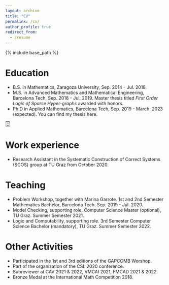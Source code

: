 ```yaml
---
layout: archive
title: "CV"
permalink: /cv/
author_profile: true
redirect_from:
  - /resume
---
```


{% include base_path %}

Education
======
* B.S. in Mathematics, Zaragoza University, Sep. 2014 - Jul. 2018.
* M.S. in Advanced Mathematics and Mathematical Engineering, Barcelona Tech, Sep. 2018 - Jul. 2019. Master thesis titled <i> First Order Logic of Sparse Hyper-graphs
</i> awarded with honors.
* Ph.D in Applied Mathematics, Barcelona Tech, Sep. 2019 - March. 2023 (expected). You can find my thesis here. <a href="http://albertolarrauri.github.io/files/Thesis.pdf
">
<img src="./../images/pdf-svg.svg" width=16em title="pdf"/>
</a>


Work experience
======
* Research Assistant in the Systematic Construction of Correct Systems (SCOS) group at TU Graz from October 2020. 


Teaching
======
* Problem Workshop, together with Marina Garrote. 1st and 2nd Semester Mathematics Bachelor, Barcelona Tech. Sep. 2019 - Jul. 2020.
* Model Checking, supporting role. Computer Science Master (optional), TU Graz. Summer Semester 2021.
* Logic and Computability, supporting role. 3rd Semester Computer Science Bachelor (mandatory), TU Graz. Summer Semester 2022.



Other Activities
======

* Participated in the 1st and 3rd editions of the GAPCOMB Worshop. 
* Part of the organization of the CSL 2020 conference. 
* Subreviewer at  CAV 2021 & 2022, VMCAI 2021, FMCAD 2021 & 2022.
* Bronze Medal at the International Math Competition 2018.
